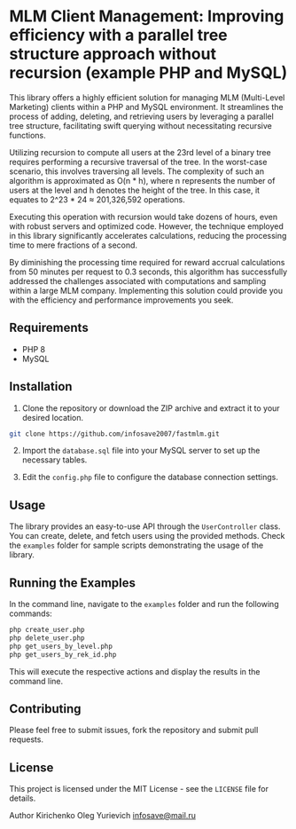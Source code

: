 # MLM Client Management: Improving efficiency with a parallel tree structure approach without recursion (example PHP and MySQL)

This library offers a highly efficient solution for managing MLM (Multi-Level Marketing) clients within a PHP and MySQL environment. It streamlines the process of adding, deleting, and retrieving users by leveraging a parallel tree structure, facilitating swift querying without necessitating recursive functions.

Utilizing recursion to compute all users at the 23rd level of a binary tree requires performing a recursive traversal of the tree. In the worst-case scenario, this involves traversing all levels. The complexity of such an algorithm is approximated as O(n * h), where n represents the number of users at the level and h denotes the height of the tree. In this case, it equates to 2^23 * 24 ≈ 201,326,592 operations.

Executing this operation with recursion would take dozens of hours, even with robust servers and optimized code. However, the technique employed in this library significantly accelerates calculations, reducing the processing time to mere fractions of a second.

By diminishing the processing time required for reward accrual calculations from 50 minutes per request to 0.3 seconds, this algorithm has successfully addressed the challenges associated with computations and sampling within a large MLM company. Implementing this solution could provide you with the efficiency and performance improvements you seek.

## Requirements

- PHP 8
- MySQL

## Installation

1. Clone the repository or download the ZIP archive and extract it to your desired location.

```bash
git clone https://github.com/infosave2007/fastmlm.git
```

2. Import the `database.sql` file into your MySQL server to set up the necessary tables.

3. Edit the `config.php` file to configure the database connection settings.

## Usage

The library provides an easy-to-use API through the `UserController` class. You can create, delete, and fetch users using the provided methods. Check the `examples` folder for sample scripts demonstrating the usage of the library.

## Running the Examples

In the command line, navigate to the `examples` folder and run the following commands:

```bash
php create_user.php
php delete_user.php
php get_users_by_level.php
php get_users_by_rek_id.php
```

This will execute the respective actions and display the results in the command line.

## Contributing

Please feel free to submit issues, fork the repository and submit pull requests.

## License

This project is licensed under the MIT License - see the `LICENSE` file for details.

Author Kirichenko Oleg Yurievich infosave@mail.ru


